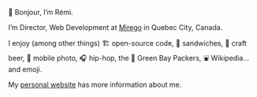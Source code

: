 👋 Bonjour, I’m Rémi.

I’m Director, Web Development at [Mirego](https://www.mirego.com/en) in Quebec City, Canada.

I enjoy (among other things) 🏗 open-source code, 🥪 sandwiches, 🍺 craft beer, 📸 mobile photo, 🎧 hip-hop, the 🧀 Green Bay Packers, ⛲ Wikipedia… and emoji.

My [personal website](https://exomel.com/en) has more information about me.

